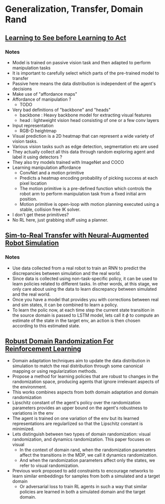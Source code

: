 # Generalization, Transfer, Domain Rand

## [Learning to See before Learning to Act](https://ai.googleblog.com/2020/03/visual-transfer-learning-for-robotic.html)

### Notes
- Model is trained on passive vision task and then adapted to perform manipulation tasks
- It is important to carefully select which parts of the pre-trained model to transfer
- Passive here means the data distribution is independent of the agent's decisions
- Make use of "affordance maps"
- Affordance of manipulation ?
    - TODO
- Very bad definitions of "backbone" and "heads"
    - backbone : Heavy backbone model for extracting visual features
    - head : lightweight vision head consisting of one or a few conv layers
- Input representation
    - RGB-D heightmap
- Visual prediction is a 2D heatmap that can represent a wide variety of vision tasks.
- Various vision tasks such as edge detection, segmentation etc are used
- They actually collect all this data through random exploring agent and label it using detectors ?
- They also try models trained with ImageNet and COCO
- Learning manipulation affordance
    - ConvNet and a motion primitive
    - Predicts a heatmap encoding probability of picking success at each pixel location
    - The motion primitive is a pre-defined function which controls the robot arm to perform manipulation task from a fixed initial arm position.
    - Motion primitive is open-loop with motion planning executed using a stable, collision free IK solver.
- I don't get these primitives?
- No RL here, just grabbing stuff using a planner.


## [Sim-to-Real Transfer with Neural-Augmented Robot Simulation](http://proceedings.mlr.press/v87/golemo18a.html)

### Notes
- Use data collected from a real robot to train an RNN to predict the discrepancies between simulation and the real world.
- Since data is collected using non-task-specific policy, it can be used to learn policies related to different tasks. In other words, at this stage, we only care about using the data to learn discrepancy between simulated and the real world.
- Once you have a model that provides you with corrections between real and sim states, it can be combined to learn a policy.
- To learn the polic now, at each time step the current state transition in the source domain is passed to LSTM model, lets call it $\phi$ to compute an estimate of the state in the target env, an action is then chosen according to this estimated state.

## [Robust Domain Randomization For Reinforcement Learning](https://openreview.net/pdf?id=H1xSOTVtvH)
- Domain adaptation techniques aim to update the data distribution in simulation to match the real distribution through some canonical mapping or using regularization methods.
- Propose a method for learning policies that are robust to changes in the randomization space, producing agents that ignore irrelevant aspects of the environment.
- This works combines aspects from both domain adaptation and domain randomization
- Lipschitz constant of the agent's policy over the randomization parameters provides an upper bound on the agent's robustness to variations in the env
- The agent is trained on one variation of the env but its learned representations are regularlized so that the Lipschitz constant is minimized.
- Lets distinguish between two types of domain randomization: visual randomization, and dynamics randomization. This paper focuses on visual
    - In the context of domain rand, when the randomization parameters affect the transitions in the MDP, we call it dynamics randomization.
    - And when the randomization parameters affect only the states, we refer to visual randomization.
- Previous work proposed to add constraints to encourage networks to learn similar embeddings for samples from both a simulated and a target domain
    - Or adversarial loss to train RL agents in such a way that similar policies are learned in both a simulated domain and the target domain.
